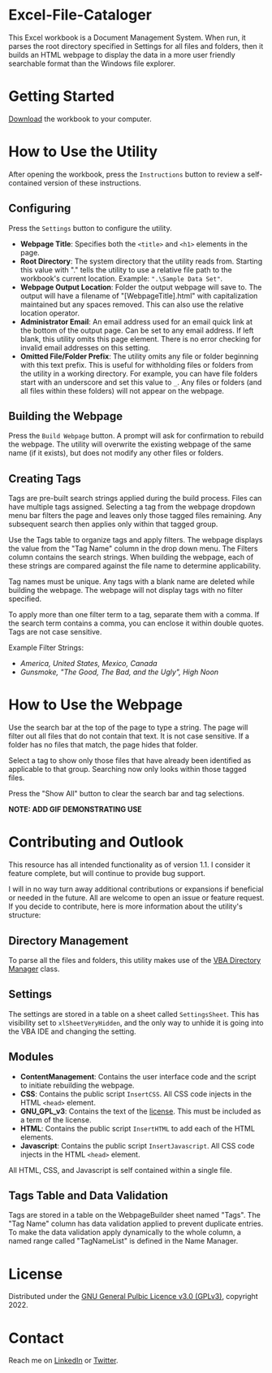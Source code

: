 # Excel-File-Cataloger
This Excel workbook is a Document Management System. When run, it parses the root directory specified in Settings for all files and folders, then it builds an HTML webpage to display the data in a more user friendly searchable format than the Windows file explorer.


# Getting Started
[Download](/releases) the workbook to your computer.


# How to Use the Utility
After opening the workbook, press the `Instructions` button to review a self-contained version of these instructions.

## Configuring
Press the `Settings` button to configure the utility.
  - **Webpage Title**: Specifies both the `<title>` and `<h1>` elements in the page.
  - **Root Directory**: The system directory that the utility reads from. Starting this value with ".\" tells the utility to use a relative file path to the workbook's current location. Example: `".\Sample Data Set"`.
  - **Webpage Output Location**: Folder the output webpage will save to. The output will have a filename of "[WebpageTitle].html" with capitalization maintained but any spaces removed. This can also use the relative location operator.
  - **Administrator Email**: An email address used for an email quick link at the bottom of the output page. Can be set to any email address. If left blank, this utility omits this page element. There is no error checking for invalid email addresses on this setting.
  - **Omitted File/Folder Prefix**: The utility omits any file or folder beginning with this text prefix. This is useful for withholding files or folders from the utility in a working directory. For example, you can have file folders start with an underscore and set this value to `_`. Any files or folders (and all files within these folders) will not appear on the webpage.

## Building the Webpage
Press the `Build Webpage` button. A prompt will ask for confirmation to rebuild the webpage. The utility will overwrite the existing webpage of the same name (if it exists), but does not modify any other files or folders.

## Creating Tags
Tags are pre-built search strings applied during the build process. Files can have multiple tags assigned. Selecting a tag from the webpage dropdown menu bar filters the page and leaves only those tagged files remaining. Any subsequent search then applies only within that tagged group.

Use the Tags table to organize tags and apply filters. The webpage displays the value from the "Tag Name" column in the drop down menu. The Filters column contains the search strings. When building the webpage, each of these strings are compared against the file name to determine applicability.

Tag names must be unique. Any tags with a blank name are deleted while building the webpage. The webpage will not display tags with no filter specified.

To apply more than one filter term to a tag, separate them with a comma. If the search term contains a comma, you can enclose it within double quotes. Tags are not case sensitive.

Example Filter Strings:
-  *America, United States, Mexico, Canada*
-  *Gunsmoke, "The Good, The Bad, and the Ugly", High Noon*


# How to Use the Webpage
Use the search bar at the top of the page to type a string. The page will filter out all files that do not contain that text. It is not case sensitive. If a folder has no files that match, the page hides that folder.

Select a tag to show only those files that have already been identified as applicable to that group. Searching now only looks within those tagged files.

Press the "Show All" button to clear the search bar and tag selections.

**NOTE: ADD GIF DEMONSTRATING USE**


# Contributing and Outlook
This resource has all intended functionality as of version 1.1. I consider it feature complete, but will continue to provide bug support.

I will in no way turn away additional contributions or expansions if beneficial or needed in the future. All are welcome to open an issue or feature request. If you decide to contribute, here is more information about the utility's structure:

## Directory Management
To parse all the files and folders, this utility makes use of the [VBA Directory Manager](https://github.com/M-Scott-Lassiter/VBA-Directory-Manager) class.

## Settings
The settings are stored in a table on a sheet called `SettingsSheet`. This has visibility set to `xlSheetVeryHidden`, and the only way to unhide it is going into the VBA IDE and changing the setting.

## Modules
- **ContentManagement**: Contains the user interface code and the script to initiate rebuilding the webpage.
- **CSS**: Contains the public script `InsertCSS`. All CSS code injects in the HTML `<head>` element.
- **GNU_GPL_v3**: Contains the text of the [license](./LICENSE). This must be included as a term of the license.
- **HTML**: Contains the public script `InsertHTML` to add each of the HTML elements.
- **Javascript**: Contains the public script `InsertJavascript`. All CSS code injects in the HTML `<head>` element.

All HTML, CSS, and Javascript is self contained within a single file.

## Tags Table and Data Validation
Tags are stored in a table on the WebpageBuilder sheet named "Tags". The "Tag Name" column has data validation applied to prevent duplicate entries. To make the data validation apply dynamically to the whole column, a named range called "TagNameList" is defined in the Name Manager.


# License
Distributed under the [GNU General Pulbic Licence v3.0 (GPLv3)](./LICENSE), copyright 2022.


# Contact
Reach me on [LinkedIn](https://www.linkedin.com/in/mscottlassiter/) or [Twitter](https://twitter.com/MScottLassiter).
